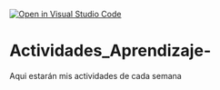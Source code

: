 [![Open in Visual Studio Code](https://classroom.github.com/assets/open-in-vscode-c66648af7eb3fe8bc4f294546bfd86ef473780cde1dea487d3c4ff354943c9ae.svg)](https://classroom.github.com/online_ide?assignment_repo_id=8461382&assignment_repo_type=AssignmentRepo)
# Actividades_Aprendizaje-
Aqui estarán mis actividades de cada semana
